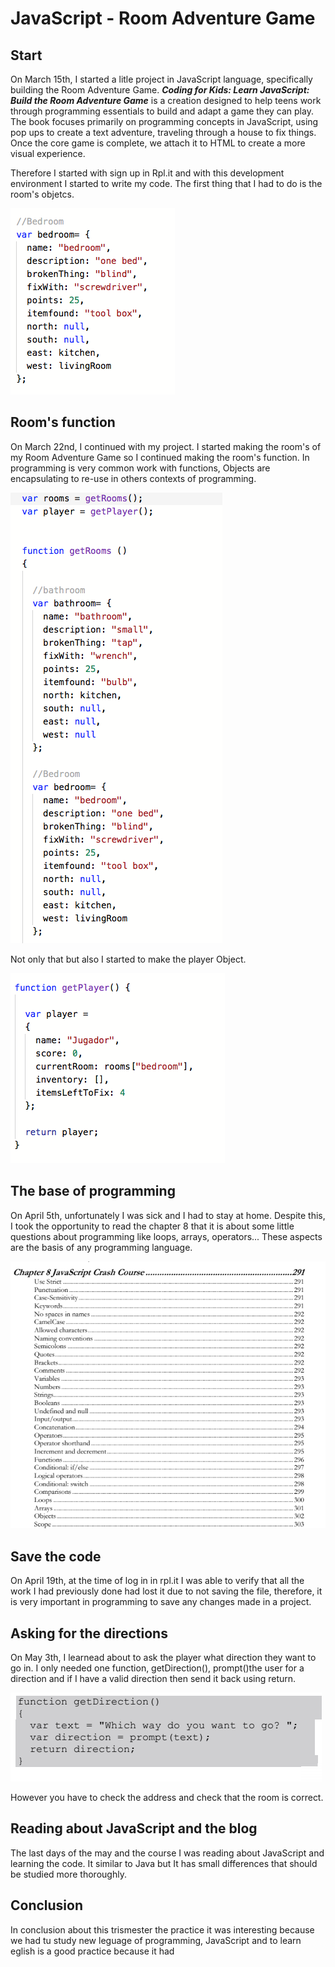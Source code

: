 # JavaScript - Room Adventure Game


## Start

On March 15th, I started a litle project in JavaScript language, specifically building the Room Adventure Game. 
***Coding for Kids: Learn JavaScript: Build the Room Adventure Game*** is a creation designed to help teens work through 
programming essentials to build and adapt a game they can play. The book focuses primarily on programming concepts in 
JavaScript, using pop ups to create a text adventure, traveling through a house to fix things. Once the core game is 
complete, we attach it to HTML to create a more visual experience.

Therefore I started with sign up in Rpl.it and with this development environment I started to write my code. The first 
thing that I had to do is the room's objetcs.


![](images/objects.png)


## Room's function

On March 22nd, I continued with my project. I started making the room's of my Room Adventure Game so I continued making 
the room's function. In programming is very common work with functions, Objects are encapsulating to re-use in others 
contexts of programming.


![](images/rooms.png)


Not only that but also I started to make the player Object.

![](images/player.png)

## The base of programming

On April 5th, unfortunately I was sick and I had to stay at home. Despite this, I took the opportunity to read the chapter 8
that it is about some little questions about programming like loops, arrays, operators... These aspects are the basis of 
any programming language.

![](images/base.png)


## Save the code 

On April 19th, at the time of log in in rpl.it I was able to verify that all the work I had previously done had lost it 
due to not saving the file, therefore, it is very important in programming to save any changes made in a project.

## Asking for the directions

On May 3th, I learnead about to ask the player what direction they want to go in. I only needed one function, getDirection(),
prompt()the user  for a direction and if I have a valid direction then send it back using return.

![](images/getDirection.png)

However you have to check the address and check that the room is correct.

## Reading about JavaScript and the blog

The last days of the may and the course I was reading about JavaScript and learning the code. It similar to Java but It 
has small differences that should be studied more thoroughly.

## Conclusion

In conclusion about this trismester the practice it was interesting because we had tu study new leguage of programming, 
JavaScript and to learn eglish is a good practice because it had 

